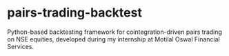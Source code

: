 # pairs-trading-backtest
Python-based backtesting framework for cointegration-driven pairs trading on NSE equities, developed during my internship at Motilal Oswal Financial Services.
